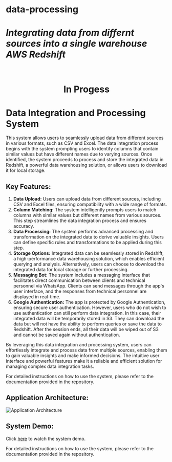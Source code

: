 # data-processing
<h1><i>Integrating data from differnt sources into a single warehouse AWS Redshift</i></h1>
<br>
<h1 align="center">In Progess</h1>

<h1>Data Integration and Processing System</h1>

<p>This system allows users to seamlessly upload data from different sources in various formats, such as CSV and Excel. The data integration process begins with the system prompting users to identify columns that contain similar values but have different names due to varying sources. Once identified, the system proceeds to process and store the integrated data in Redshift, a powerful data warehousing solution, or allows users to download it for local storage.</p>

<h2>Key Features:</h2>

<ol>
  <li><strong>Data Upload:</strong> Users can upload data from different sources, including CSV and Excel files, ensuring compatibility with a wide range of formats.</li>
  
  <li><strong>Column Matching:</strong> The system intelligently prompts users to match columns with similar values but different names from various sources. This step streamlines the data integration process and ensures accuracy.</li>
  
  <li><strong>Data Processing:</strong> The system performs advanced processing and transformation on the integrated data to derive valuable insights. Users can define specific rules and transformations to be applied during this step.</li>
  
  <li><strong>Storage Options:</strong> Integrated data can be seamlessly stored in Redshift, a high-performance data warehousing solution, which enables efficient querying and analysis. Alternatively, users can choose to download the integrated data for local storage or further processing.</li>
  
  <li><strong>Messaging Bot:</strong> The system includes a messaging interface that facilitates direct communication between clients and technical personnel via WhatsApp. Clients can send messages through the app's user interface, and the responses from technical personnel are displayed in real-time.</li>
  
  <li><strong>Google Authentication:</strong> The app is protected by Google Authentication, ensuring secure user authentication. However, users who do not wish to use authentication can still perform data integration. In this case, their integrated data will be temporarily stored in S3. They can download the data but will not have the ability to perform queries or save the data to Redshift. After the session ends, all their data will be wiped out of S3 and cannot be saved again without authentication.</li>
</ol>

<p>By leveraging this data integration and processing system, users can effortlessly integrate and process data from multiple sources, enabling them to gain valuable insights and make informed decisions. The intuitive user interface and powerful features make it a reliable and efficient solution for managing complex data integration tasks.</p>

<p>For detailed instructions on how to use the system, please refer to the documentation provided in the repository.</p>

<h2>Application Architecture:</h2>
<img src="path/to/your/app-architecture-image.png" alt="Application Architecture">

<h2>System Demo:</h2>
<p>Click <a href="https://www.youtube.com/watch?v=your-video-id">here</a> to watch the system demo.</p>

<p>For detailed instructions on how to use the system, please refer to the documentation provided in the repository.</p>

